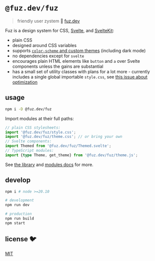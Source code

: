# `@fuz.dev/fuz`

> friendly user zystem 🧶 [fuz.dev](https://www.fuz.dev/)

Fuz is a design system for CSS, <a href="https://svelte.dev/">Svelte</a>,
and <a href="https://kit.svelte.dev/">SvelteKit</a>:

- plain CSS
- designed around CSS variables
- supports [`color-scheme` and custom themes](https://www.fuz.dev/library/theme)
  (including dark mode)
- no dependencies except for `svelte`
- encourages plain HTML elements like `button` and `a` over Svelte components
  unless the gains are substantial
- has a small set of utility classes with plans for a lot more -
  currently includes a single global importable `style.css`,
  see [this issue about optimization](https://github.com/fuz-dev/fuz/issues/277)

## usage

```bash
npm i -D @fuz.dev/fuz
```

Import modules at their full paths:

```ts
// plain CSS stylesheets:
import '@fuz.dev/fuz/style.css';
import '@fuz.dev/fuz/theme.css'; // or bring your own
// Svelte components:
import Themed from '@fuz.dev/fuz/Themed.svelte';
// TypeScript modules:
import {type Theme, get_theme} from '@fuz.dev/fuz/theme.js';
```

See [the library](https://www.fuz.dev/library) and
[modules docs](https://www.fuz.dev/modules) for more.

## develop

```bash
npm i # node >=20.10

# development
npm run dev

# production
npm run build
npm start
```

## license 🐦

[MIT](LICENSE)

